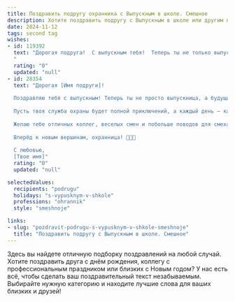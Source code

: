 ```yaml
---
title: Поздравить подругу охранника с Выпускным в школе. Смешное
description: Хотите поздравить подругу с Выпускным в школе или другим праздником? Наш ИИ создаст незабываемое поздравление, а вы обязательно выделитесь среди других.  
date: 2024-11-12
tags: second tag
wishes:
- id: 119392
  text: "Дорогая подруга!  С выпускным тебя!  Теперь ты не только выпускница, но и… охранник!  Представляю, как твои одноклассники будут бояться прогуливать уроки в твоем университете!  Шучу, конечно (ну, почти!).  Пусть твоя жизнь будет яркой, полной приключений, и  пусть все преступники против твоего счастья  будут пойманы и обезврежены!  Поздравляю!
  "
  rating: "0"
  updated: "null"
- id: 28354
  text: "Дорогая [Имя подруги]!
  
  Поздравляю тебя с выпускным! Теперь ты не просто выпускница, а будущий охранник! Готовься, скоро ты будешь охранять не только свою физику, но и чужие тетрадки! Не забывай, что с большой ответственностью приходит и большая зарплата... на карманные расходы – чтобы закупиться конфетами на следующие экзамены!
  
  Пусть твоя служба охраны будет полной приключений, а каждый день – как охрана ночного клуба, где ты сама себе шеф! А если кто-то решит нарушить спокойствие, просто скажи: \"Вы не пройдете, здесь экзамены на высший балл у меня в кармане!\"
  
  Желаю тебе отличных коллег, веселых смен и побольше поводов для смеха! Пусть твоя будущая карьера будет такой же яркой и интересной, как наш школьный путь, а главное – полной веселья и отличного настроения!
  
  Вперёд к новым вершинам, охранница! 🎉💼💪
  
  С любовью,
  [Твое имя]"
  rating: "0"
  updated: "null"

selectedValues:
  recipients: "podrugu"
  holidays: "s-vypusknym-v-shkole"
  professions: "ohrannik"
  style: "smeshnoje"

links:
- slug: "pozdravit-podrugu-s-vypusknym-v-shkole-smeshnoje"
  title: "Поздравить подругу с Выпускным в школе. Смешное"
---
```


Здесь вы найдете отличную подборку поздравлений на любой случай.
Хотите поздравить друга с днём рождения, коллегу с профессиональным праздником или близких с Новым годом? У нас есть всё, чтобы сделать ваш поздравительный текст незабываемым. Выбирайте нужную категорию и находите лучшие слова для ваших близких и друзей!

